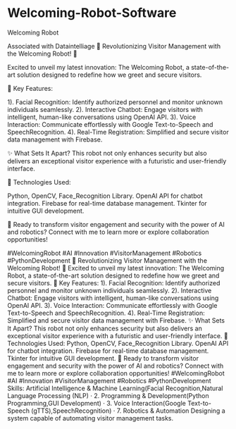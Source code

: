 # Welcoming-Robot-Software
Welcoming Robot

Associated with Dataintelliage
🤖 Revolutionizing Visitor Management with the Welcoming Robot! 🌟

Excited to unveil my latest innovation: The Welcoming Robot, a state-of-the-art solution designed to redefine how we greet and secure visitors.

🔑 Key Features:

1). Facial Recognition: Identify authorized personnel and monitor unknown individuals seamlessly.
2). Interactive Chatbot: Engage visitors with intelligent, human-like conversations using OpenAI API.
3). Voice Interaction: Communicate effortlessly with Google Text-to-Speech and SpeechRecognition.
4). Real-Time Registration: Simplified and secure visitor data management with Firebase.

✨ What Sets It Apart?
This robot not only enhances security but also delivers an exceptional visitor experience with a futuristic and user-friendly interface.

📌 Technologies Used:

Python, OpenCV, Face_Recognition Library.
OpenAI API for chatbot integration.
Firebase for real-time database management.
Tkinter for intuitive GUI development.

🚀 Ready to transform visitor engagement and security with the power of AI and robotics? Connect with me to learn more or explore collaboration opportunities!

#WelcomingRobot #AI #Innovation #VisitorManagement #Robotics #PythonDevelopment
🤖 Revolutionizing Visitor Management with the Welcoming Robot! 🌟 Excited to unveil my latest innovation: The Welcoming Robot, a state-of-the-art solution designed to redefine how we greet and secure visitors. 🔑 Key Features: 1). Facial Recognition: Identify authorized personnel and monitor unknown individuals seamlessly. 2). Interactive Chatbot: Engage visitors with intelligent, human-like conversations using OpenAI API. 3). Voice Interaction: Communicate effortlessly with Google Text-to-Speech and SpeechRecognition. 4). Real-Time Registration: Simplified and secure visitor data management with Firebase. ✨ What Sets It Apart? This robot not only enhances security but also delivers an exceptional visitor experience with a futuristic and user-friendly interface. 📌 Technologies Used: Python, OpenCV, Face_Recognition Library. OpenAI API for chatbot integration. Firebase for real-time database management. Tkinter for intuitive GUI development. 🚀 Ready to transform visitor engagement and security with the power of AI and robotics? Connect with me to learn more or explore collaboration opportunities! #WelcomingRobot #AI #Innovation #VisitorManagement #Robotics #PythonDevelopment
Skills: Artificial Intelligence & Machine Learning(Facial Recognition,Natural Language Processing (NLP) · 2. Programming & Development(Python Programming,GUI Development) · 3. Voice Interaction(Google Text-to-Speech (gTTS),SpeechRecognition) · 7. Robotics & Automation Designing a system capable of automating visitor management tasks.
